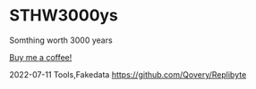 # STHW3000ys
Somthing worth 3000 years

[Buy me a coffee!](https://www.buymeacoffee.com/83e1zhv)

2022-07-11
Tools,Fakedata  https://github.com/Qovery/Replibyte
